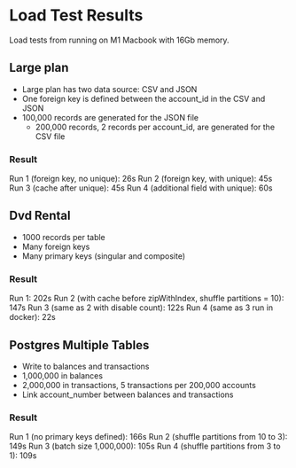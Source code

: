 # Load Test Results

Load tests from running on M1 Macbook with 16Gb memory.

## Large plan

- Large plan has two data source: CSV and JSON
- One foreign key is defined between the account_id in the CSV and JSON
- 100,000 records are generated for the JSON file
  - 200,000 records, 2 records per account_id, are generated for the CSV file

### Result

Run 1 (foreign key, no unique): 26s
Run 2 (foreign key, with unique): 45s
Run 3 (cache after unique): 45s
Run 4 (additional field with unique): 60s

## Dvd Rental

- 1000 records per table
- Many foreign keys
- Many primary keys (singular and composite)

### Result

Run 1: 202s
Run 2 (with cache before zipWithIndex, shuffle partitions = 10): 147s
Run 3 (same as 2 with disable count): 122s
Run 4 (same as 3 run in docker): 22s

## Postgres Multiple Tables

- Write to balances and transactions
- 1,000,000 in balances
- 2,000,000 in transactions, 5 transactions per 200,000 accounts
- Link account_number between balances and transactions

### Result

Run 1 (no primary keys defined): 166s
Run 2 (shuffle partitions from 10 to 3): 149s
Run 3 (batch size 1,000,000): 105s
Run 4 (shuffle partitions from 3 to 1): 109s